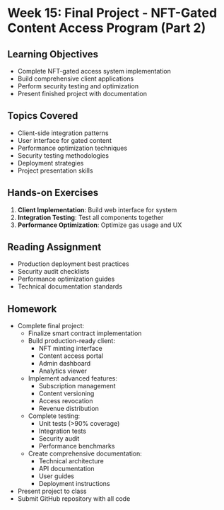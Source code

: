 # Week 15: Final Project - NFT-Gated Content Access Program (Part 2)

## Learning Objectives

- Complete NFT-gated access system implementation
- Build comprehensive client applications
- Perform security testing and optimization
- Present finished project with documentation

## Topics Covered

- Client-side integration patterns
- User interface for gated content
- Performance optimization techniques
- Security testing methodologies
- Deployment strategies
- Project presentation skills

## Hands-on Exercises

1. **Client Implementation**: Build web interface for system
2. **Integration Testing**: Test all components together
3. **Performance Optimization**: Optimize gas usage and UX

## Reading Assignment

- Production deployment best practices
- Security audit checklists
- Performance optimization guides
- Technical documentation standards

## Homework

- Complete final project:
  - Finalize smart contract implementation
  - Build production-ready client:
    - NFT minting interface
    - Content access portal
    - Admin dashboard
    - Analytics viewer
  - Implement advanced features:
    - Subscription management
    - Content versioning
    - Access revocation
    - Revenue distribution
  - Complete testing:
    - Unit tests (>90% coverage)
    - Integration tests
    - Security audit
    - Performance benchmarks
  - Create comprehensive documentation:
    - Technical architecture
    - API documentation
    - User guides
    - Deployment instructions
- Present project to class
- Submit GitHub repository with all code
